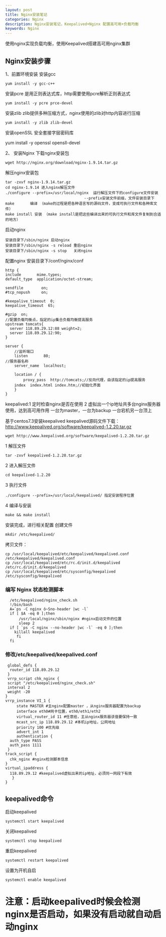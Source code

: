 ```yaml
---
layout: post
title: Nginx安装笔记
categories: Nginx
description: Nginx安装笔记，Keepalived+Nginx 配置高可用+负载均衡
keywords: Nginx
---
```


使用nginx实现负载均衡，使用Keepalived搭建高可用nginx集群


## Nginx安装步骤
1、前置环境安装
安装gcc
    
    yum install -y gcc-c++
安装pcre 是用正则表达式库，http需要使用pcre解析正则表达式
    
    yum install -y pcre prce-devel
安装zlib zlib提供多种压缩方式，nginx使用的zlib对http内容进行压缩
   
    yum install -y zlib zlib-devel
安装openSSL 安全套接字层密码库
   
   yum install -y openssl opensll-devel

2、 安装Nginx
下载nginx安装包

    wget http://nginx.org/download/nginx-1.9.14.tar.gz
解压nginx安装包

    tar -zxvf nginx-1.9.14.tar.gz
    cd nginx-1.9.14 进入nginx解压文件
    ./configure --prefix=/usr/local/nginx  运行解压文件下的configure文件安装
                                       --prefix安装文件前缀，文件安装目录下
    make       编译 （make的过程是把各种语言写的源码文件，变成可执行文件和各种库文件）
    make install 安装 （make install是把这些编译出来的可执行文件和库文件复制到合适的地方）

启动nginx

    安装目录下/sbin/nginx 启动nginx
    安装目录下/sbin/nginx -s reload 重启nginx
    安装目录下/sbin/nginx -s stop   关闭nginx


配置nginx
安装目录下/conf/nginx/conf

    http {
    include       mime.types;
    default_type  application/octet-stream;

    sendfile        on;
    #tcp_nopush     on;

    #keepalive_timeout  0;
    keepalive_timeout  65;

    #gzip  on;
    //配置负载均衡点，指定的ip集合负载均衡提高服务
    upstream tomcats{
	  server 118.89.29.12:88 weight=2;
	  server 118.89.29.12:90;
	}

    server {
        //监听端口
        listen       80;
	//服务器名称
        server_name  localhost;
       
        location / {
            proxy_pass  http://tomcats;//反向代理，由该指定的ip提高服务
	    index  index.html index.htm;//初始化界面
        }
    }

keepalived:1 定时检查nginx是否在使用
           2 虚拟出一个ip地址共多台nginx服务器使用，达到高可用作用
	     一台为master，一台为backup 一台宕机另一台顶上

基于centos7.3安装keepalived
keepalived源码文件下载：http://www.keepalived.org/software/keepalived-1.2.20.tar.gz
 
    wget http://www.keepalived.org/software/keepalived-1.2.20.tar.gz
1 解压文件
    
    tar -zxvf keepalived-1.2.20.tar.gz
2 进入解压文件

    cd keepalived-1.2.20
3 执行文件
    
    ./configure --prefix=/usr/local/keepalived/ 指定安装程序位置
4 编译与安装
     
    make && make install
安装完成，进行相关配置
创建文件

    mkdir /etc/keepalived/
拷贝文件：

    cp /usr/local/keepalived/etc/keepalived/keepalived.conf /etc/keepalived/keepalived.conf
    cp /usr/local/keepalived/etc/rc.d/init.d/keepalived /etc/rc.d/init.d/keepalived
	cp /usr/local/keepalived/etc/sysconfig/keepalived /etc/sysconfig/keepalived
### 编写 Nginx 状态检测脚本 
      /etc/keepalived/nginx_check.sh
      !/bin/bash
      A=`ps -C nginx ὀ~Sno-header |wc -l`
      if [ $A -eq 0 ];then
          /usr/local/nginx/sbin/nginx #nginx启动文件的位置
          sleep 2
      if [ `ps -C nginx --no-header |wc -l` -eq 0 ];then
        killall keepalived
         fi
      fi

### 修改/etc/keepalived/keepalived.conf
     global_defs {
      router_id 118.89.29.12
     }
     vrrp_script chk_nginx {
     script "/etc/keepalived/nginx_check.sh"
     interval 2
     weight -20
    }
    vrrp_instance VI_1 {
         state MASTER #主nginx配置master ，从nginx服务器配置为backup
         interface eth0#网卡位置，eth0/eth1/eth2
         virtual_router_id 11 #任意给，主从nginx服务器该值要保持一致
         mcast_src_ip 118.89.29.12 #本机ip地址，公网地址
         priority 100 #优先级
         advert_int 1
         authentication {
      auth_type PASS
      auth_pass 1111
     }
    track_script {
      chk_nginx #nginx检测脚本信息
    }
    virtual_ipaddress {
      118.89.29.12 #keepalived虚拟出来的ip地址，必须同一网段下有效
       }
    }
     
## keepalived命令   
启动keepalived
    
    systemctl start keepalived
关闭keepalived

    systemctl stop keepalived
重启keepalived
    
    systemctl restart keepalived
设置为开机自启

    systemctl enable keepalived
# 注意：启动keepalived时候会检测nginx是否启动，如果没有启动就自动启动nginx